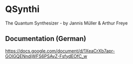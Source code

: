 # QSynthi

The Quantum Synthesizer - by Jannis Müller & Arthur Freye


## Documentation (German)

https://docs.google.com/document/d/1XeaCrXb7apr-GOIGQENndjWFS6PSAvZ-FsfydEOfC_w
